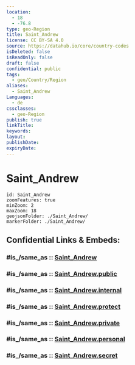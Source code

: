 ```yaml
---
location:
  - 18
  - -76.8
type: geo-Region
title: Saint_Andrew
license: CC BY-SA 4.0
source: https://datahub.io/core/country-codes
isDeleted: false
isReadOnly: false
draft: false
confidential: public
tags:
  - geo/Country/Region
aliases:
  - Saint_Andrew
Languages:
  - de
cssclasses:
  - geo-Region
publish: true
linkTitle:
keywords:
layout:
publishDate:
expiryDate:
---
```


# Saint_Andrew

```leaflet
id: Saint_Andrew
zoomFeatures: true 
minZoom: 2 
maxZoom: 18
geojsonFolder: ./Saint_Andrew/
markerFolder: ./Saint_Andrew/
```


## Confidential Links & Embeds: 

### #is_/same_as :: [Saint_Andrew](/_Standards/Earth/Continent/America~Caribbean/Jamaica/Parishes~Jamaica/Saint_Andrew.md) 

### #is_/same_as :: [Saint_Andrew.public](/_public/Earth/Continent/America~Caribbean/Jamaica/Parishes~Jamaica/Saint_Andrew.public.md) 

### #is_/same_as :: [Saint_Andrew.internal](/_internal/Earth/Continent/America~Caribbean/Jamaica/Parishes~Jamaica/Saint_Andrew.internal.md) 

### #is_/same_as :: [Saint_Andrew.protect](/_protect/Earth/Continent/America~Caribbean/Jamaica/Parishes~Jamaica/Saint_Andrew.protect.md) 

### #is_/same_as :: [Saint_Andrew.private](/_private/Earth/Continent/America~Caribbean/Jamaica/Parishes~Jamaica/Saint_Andrew.private.md) 

### #is_/same_as :: [Saint_Andrew.personal](/_personal/Earth/Continent/America~Caribbean/Jamaica/Parishes~Jamaica/Saint_Andrew.personal.md) 

### #is_/same_as :: [Saint_Andrew.secret](/_secret/Earth/Continent/America~Caribbean/Jamaica/Parishes~Jamaica/Saint_Andrew.secret.md)

